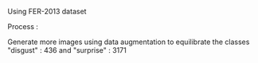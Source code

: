 Using FER-2013 dataset

Process :

Generate more images using data augmentation to equilibrate the classes "disgust" : 436 and "surprise" : 3171
